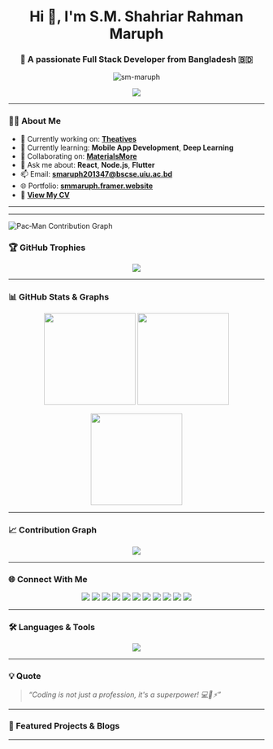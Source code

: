 <h1 align="center">Hi 👋, I'm S.M. Shahriar Rahman Maruph</h1>
<h3 align="center">🚀 A passionate Full Stack Developer from Bangladesh 🇧🇩</h3>

<p align="center">
  <img src="https://komarev.com/ghpvc/?username=sm-maruph&label=Profile%20views&color=0e75b6&style=flat" alt="sm-maruph" />
</p>

<p align="center">
  <img src="https://readme-typing-svg.herokuapp.com?font=Fira+Code&size=24&pause=1000&color=3ECBF7&center=true&vCenter=true&width=435&lines=Full+Stack+Web+Developer;Mobile+App+Developer;MERN+Stack+Specialist;Flutter+Lover;Open+Source+Contributor;Machine+Learning+Explorer" />
</p>

---

### 🧑‍💻 About Me

- 🔭 Currently working on: [**Theatives**](http://theatives.com/)
- 🌱 Currently learning: **Mobile App Development**, **Deep Learning**
- 👯 Collaborating on: [**MaterialsMore**](https://materialsmore.com/)
- 💬 Ask me about: **React**, **Node.js**, **Flutter**
- 📫 Email: **smaruph201347@bscse.uiu.ac.bd**
- 🌐 Portfolio: [**smmaruph.framer.website**](https://smmaruph.framer.website/)
- 📄 [**View My CV**](https://drive.google.com/file/d/1vUXVI20HgCAXfPP52EHYXNPJW59AZ0cb/view?usp=sharing)

---

---
<picture>
  <source media="(prefers-color-scheme: dark)" srcset="https://raw.githubusercontent.com/sm-maruph/sm-maruph/output/pacman-contribution-graph-dark.svg">
  <source media="(prefers-color-scheme: light)" srcset="https://raw.githubusercontent.com/sm-maruph/sm-maruph/output/pacman-contribution-graph.svg">
  <img alt="Pac‑Man Contribution Graph" src="https://raw.githubusercontent.com/sm-maruph/sm-maruph/output/pacman-contribution-graph.svg">
</picture>


### 🏆 GitHub Trophies

<p align="center">
  <img src="https://github-profile-trophy.vercel.app/?username=sm-maruph&theme=onedark&row=2&column=4" />
</p>

---

### 📊 GitHub Stats & Graphs

<p align="center">
  <img src="https://github-readme-stats.vercel.app/api?username=sm-maruph&show_icons=true&theme=tokyonight" height="180px"/>
  <img src="https://github-readme-stats.vercel.app/api/top-langs/?username=sm-maruph&layout=compact&theme=tokyonight" height="180px"/>
</p>

<p align="center">
  <img src="https://github-readme-streak-stats.herokuapp.com/?user=sm-maruph&theme=tokyonight" height="180px"/>
</p>

---

### 📈 Contribution Graph

<p align="center">
  <img src="https://github-readme-activity-graph.vercel.app/graph?username=sm-maruph&theme=react-dark&hide_border=true&area=true" />
</p>

---

### 🌐 Connect With Me

<p align="center">
  <a href="https://x.com/maruphm" target="_blank"><img src="https://img.shields.io/badge/X-%231DA1F2.svg?style=for-the-badge&logo=twitter&logoColor=white" /></a>
  <a href="https://linkedin.com/in/smmaruphbhbd" target="_blank"><img src="https://img.shields.io/badge/LinkedIn-%230077B5.svg?style=for-the-badge&logo=linkedin&logoColor=white" /></a>
  <a href="https://stackoverflow.com/users/21484368/moonstruck15" target="_blank"><img src="https://img.shields.io/badge/StackOverflow-FE7A16?style=for-the-badge&logo=stackoverflow&logoColor=white" /></a>
  <a href="https://kaggle.com/smmaruph" target="_blank"><img src="https://img.shields.io/badge/Kaggle-20BEFF?style=for-the-badge&logo=kaggle&logoColor=white" /></a>
  <a href="https://fb.com/shahriar.maruph" target="_blank"><img src="https://img.shields.io/badge/Facebook-%231877F2.svg?style=for-the-badge&logo=facebook&logoColor=white" /></a>
  <a href="https://instagram.com/shahriarmaruph" target="_blank"><img src="https://img.shields.io/badge/Instagram-E4405F.svg?style=for-the-badge&logo=instagram&logoColor=white" /></a>
  <a href="https://dribbble.com/s-m-shahriar-rahman-maruph" target="_blank"><img src="https://img.shields.io/badge/Dribbble-EA4C89.svg?style=for-the-badge&logo=dribbble&logoColor=white" /></a>
  <a href="https://medium.com/@smmaruph.bhbd2001" target="_blank"><img src="https://img.shields.io/badge/Medium-000000?style=for-the-badge&logo=Medium&logoColor=white" /></a>
  <a href="https://leetcode.com/u/dgxm4xvyti/" target="_blank"><img src="https://img.shields.io/badge/Leetcode-FFA116?style=for-the-badge&logo=leetcode&logoColor=white" /></a>
  <a href="https://www.hackerrank.com/smmaruph_bhbd201" target="_blank"><img src="https://img.shields.io/badge/Hackerrank-2EC866?style=for-the-badge&logo=HackerRank&logoColor=white" /></a>
  <a href="https://www.geeksforgeeks.org/user/user_2eduko1yp4c/" target="_blank"><img src="https://img.shields.io/badge/GeeksforGeeks-14A800?style=for-the-badge&logo=GeeksforGeeks&logoColor=white" /></a>
</p>

---

### 🛠️ Languages & Tools

<p align="center">
  <img src="https://skillicons.dev/icons?i=js,ts,react,next,nodejs,flutter,dart,html,css,bootstrap,tailwind,python,java,c,cpp,mysql,mongodb,firebase,figma,postman,vscode,git,github,azure,linux,tensorflow,pytorch,seaborn,scikit-learn,unity,materialui,arduino" />
</p>

---

### 💡 Quote

> _“Coding is not just a profession, it's a superpower! 💻🧠⚡”_

---

### 📣 Featured Projects & Blogs

<!-- BLOG-POST-LIST:START -->
<!-- BLOG-POST-LIST:END -->

---

